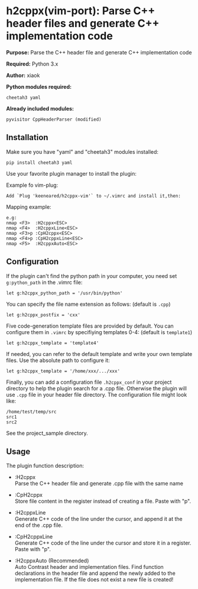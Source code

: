 h2cppx(vim-port): Parse C++ header files and generate C++ implementation code 
===========================================================================
**Purpose:** Parse the C++ header file and generate C++ implementation code

**Required:** Python 3.x

**Author:** xiaok

**Python modules required:** 

    cheetah3 yaml

**Already included modules:** 

    pyvisitor CppHeaderParser (modified) 

Installation
------------
Make sure you have "yaml" and "cheetah3" modules installed:

    pip install cheetah3 yaml

Use your favorite plugin manager to install the plugin:

Example fo vim-plug:

    Add `Plug 'keeneared/h2cppx-vim'` to ~/.vimrc and install it,then:

Mapping example:

    e.g:
    nmap <F3>  :H2cppx<ESC>
    nmap <F4>  :H2cppxLine<ESC>
    nmap <F3>p :CpH2cppx<ESC>
    nmap <F4>p :CpH2cppxLine<ESC>
    nmap <F5>  :H2cppxAuto<ESC>

Configuration
------
If the plugin can't find the python path in your computer,
you need set `g:python_path` in the .vimrc file:

    let g:h2cppx_python_path = '/usr/bin/python'

You can specify the file name extension as follows:
(default is `.cpp`)

    let g:h2cppx_postfix = 'cxx'

Five code-generation template files are provided by default.
You can configure them in `.vimrc` by specifiying templates 0-4: 
(default is `template1`)

    let g:h2cppx_template = 'template4' 

If needed, you can refer to the default template and write your own template
files. Use the absolute path to configure it:

    let g:h2cppx_template = '/home/xxx/.../xxx'

Finally, you can add a configuration file `.h2cppx_conf` in your project 
directory to help the plugin search for a .cpp file. Otherwise the plugin will use
`.cpp` file in your header file directory.
The configuration file might look like:
    
    /home/test/temp/src
    src1
    src2

See the project_sample directory.

Usage
-----
The plugin function description:

* :H2cppx  
  Parse the C++ header file and generate .cpp file with the same name

* :CpH2cppx  
  Store file content in the register instead of creating a file. Paste with "p".

* :H2cppxLine  
  Generate C++ code of the line under the cursor, and append it at the end of the .cpp file.

* :CpH2cppxLine  
  Generate C++ code of the line under the cursor and store it in a register. Paste with "p". 

* :H2cppxAuto  (Recommended)   
  Auto Contrast header and implementation files. Find
  function declarations in the header file and append
  the newly added to the implementation file. If the 
  file does not exist a new file is created!

